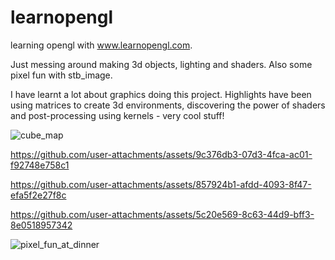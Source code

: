 # learnopengl

learning opengl with www.learnopengl.com.


Just messing around making 3d objects, lighting and shaders.
Also some pixel fun with stb_image.

I have learnt a lot about graphics doing this project. Highlights have been using matrices to create 3d environments, discovering the power of shaders and post-processing using kernels - very cool stuff!



![cube_map](https://github.com/user-attachments/assets/473a0c30-a54e-4d76-860a-f20dacddeb0b)



https://github.com/user-attachments/assets/9c376db3-07d3-4fca-ac01-f92748e758c1



https://github.com/user-attachments/assets/857924b1-afdd-4093-8f47-efa5f2e27f8c



https://github.com/user-attachments/assets/5c20e569-8c63-44d9-bff3-8e0518957342

![pixel_fun_at_dinner](https://github.com/user-attachments/assets/b31ecbea-9568-47a4-a3e5-c7b9cbe59539)
